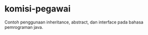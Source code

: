 # komisi-pegawai
Contoh penggunaan inheritance, abstract, dan interface pada bahasa pemrograman java.
